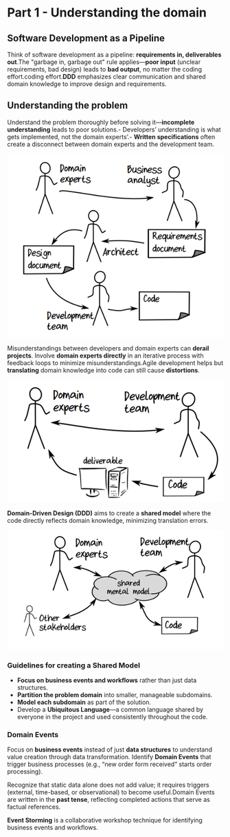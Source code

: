 # Part 1 - Understanding the domain

## **Software Development as a Pipeline**

Think of software development as a pipeline: **requirements in, deliverables out**.The "garbage in, garbage out" rule applies—**poor input** (unclear requirements, bad design) leads to **bad output**, no matter the coding effort.coding effort.**DDD** emphasizes clear communication and shared domain knowledge to improve design and requirements.

## Understanding the problem

Understand the problem thoroughly before solving it—**incomplete understanding** leads to poor solutions.- Developers’ understanding is what gets implemented, not the domain experts’.- **Written specifications** often create a disconnect between domain experts and the development team.

![telephone_game](/assets/telephone_game.png)

Misunderstandings between developers and domain experts can **derail projects**. Involve **domain experts directly** in an iterative process with feedback loops to minimize misunderstandings.Agile development helps but **translating** domain knowledge into code can still cause **distortions**.

![agile](/assets/agile.png)

**Domain-Driven Design (DDD)** aims to create a **shared model** where the code directly reflects domain knowledge, minimizing translation errors.

![shared_mental_model](/assets/shared_mental_model.png)

### Guidelines for creating a Shared Model

- **Focus on business events and workflows** rather than just data structures.
- **Partition the problem domain** into smaller, manageable subdomains.
- **Model each subdomain** as part of the solution.
- Develop a **Ubiquitous Language**—a common language shared by everyone in the project and used consistently throughout the code.

### Domain Events

Focus on **business events** instead of just **data structures** to understand value creation through data transformation. Identify **Domain Events** that trigger business processes (e.g., “new order form received” starts order processing).

Recognize that static data alone does not add value; it requires triggers (external, time-based, or observational) to become useful.Domain Events are written in the **past tense**, reflecting completed actions that serve as factual references.

**Event Storming** is a collaborative workshop technique for identifying business events and workflows.
